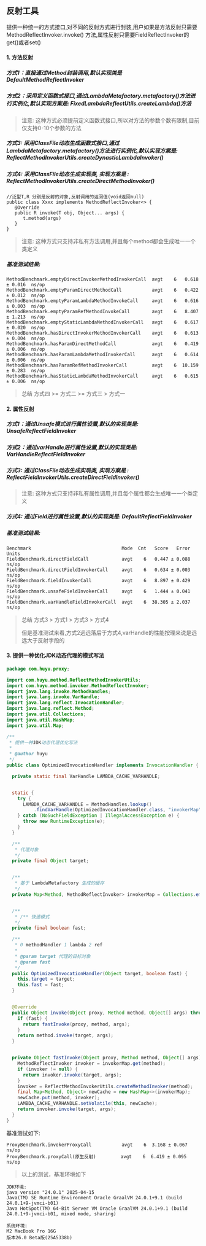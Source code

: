 ## 反射工具

>
提供一种统一的方式接口,对不同的反射方式进行封装,用户如果是方法反射只需要MethodReflectInvoker.invoke()
方法,属性反射只需要FieldReflectInvoker的get()或者set()

#### 1. 方法反射

##### 方式1：直接通过Method封装调用,默认实现类是 DefaultMethodReflectInvoker

##### 方式2：采用定义函数式接口,通过LambdaMetafactory.metafactory()方法进行实例化,默认实现方案是: FixedLambdaReflectUtils.createLambda()方法

> 注意: 这种方式必须提前定义函数式接口,所以对方法的参数个数有限制,目前仅支持0-10个参数的方法

##### 方式3: 采用ClassFile动态生成函数式接口,通过LambdaMetafactory.metafactory()方法进行实例化,默认实现方案是: ReflectMethodInvokerUtils.createDynasticLambdaInvoker()

##### 方式4: 采用ClassFile动态生成实现类, 实现方案是 : ReflectMethodInvokerUtils.createDirectMethodInvoker()

```text
//泛型T,R 分别是反射的对象,反射调用的返回值(void返回null)
public class Xxxx implements MethodReflectInvoker<> {
   @Override
   public R invoke(T obj, Object... args) {
      t.method(args)
   }
}
```

> 注意: 这种方式只支持非私有方法调用,并且每个method都会生成唯一一个类定义

##### 基准测试结果:

```text
MethodBenchmark.emptyDirectInvokerMethodInvokerCall  avgt    6   0.618 ± 0.016  ns/op
MethodBenchmark.emptyParamDirectMethodCall           avgt    6   0.422 ± 0.012  ns/op
MethodBenchmark.emptyParamLambdaMethodInvokeCall     avgt    6   0.616 ± 0.003  ns/op
MethodBenchmark.emptyParamRefMethodInvokeCall        avgt    6   8.407 ± 1.213  ns/op
MethodBenchmark.emptyStaticLambdaMethodInvokerCall   avgt    6   0.617 ± 0.020  ns/op
MethodBenchmark.hasDirectInvokerMethodInvokerCall    avgt    6   0.613 ± 0.004  ns/op
MethodBenchmark.hasParamDirectMethodCall             avgt    6   0.419 ± 0.006  ns/op
MethodBenchmark.hasParamLambdaMethodInvokerCall      avgt    6   0.614 ± 0.006  ns/op
MethodBenchmark.hasParamRefMethodInvokerCall         avgt    6  10.159 ± 0.283  ns/op
MethodBenchmark.hasStaticLambdaMethodInvokerCall     avgt    6   0.615 ± 0.006  ns/op
```

> 总结 方式四 >= 方式二 >= 方式三 > 方式一

#### 2. 属性反射

##### 方式1：通过Unsafe模式进行属性设置,默认的实现类是: UnsafeReflectFieldInvoker

##### 方式2：通过varHandle进行属性设置,默认的实现类是: VarHandleReflectFieldInvoker

##### 方式3: 通过ClassFile动态生成实现类, 实现方案是 : ReflectFieldInvokerUtils.createDirectFieldInvoker()

> 注意: 这种方式只支持非私有属性调用,并且每个属性都会生成唯一一个类定义

##### 方式4: 通过Field进行属性设置,默认的实现类是: DefaultReflectFieldInvoker

##### 基准测试结果:

```text
Benchmark                                 Mode  Cnt   Score   Error  Units
FieldBenchmark.directFieldCall            avgt    6   0.447 ± 0.088  ns/op
FieldBenchmark.directFieldInvokerCall     avgt    6   0.634 ± 0.003  ns/op
FieldBenchmark.fieldInvokerCall           avgt    6   8.897 ± 0.429  ns/op
FieldBenchmark.unsafeFieldInvokerCall     avgt    6   1.444 ± 0.041  ns/op
FieldBenchmark.varHandleFieldInvokerCall  avgt    6  38.305 ± 2.037  ns/op
```

> 总结 方式3 > 方式1 > 方式3 > 方式4
>
> 但是基准测试来看,方式2远远落后于方式4,varHandle的性能按理来说是远远大于反射字段的

#### 3. 提供一种优化JDK动态代理的模式写法

```java
package com.huyu.proxy;

import com.huyu.method.ReflectMethodInvokerUtils;
import com.huyu.method.invoker.MethodReflectInvoker;
import java.lang.invoke.MethodHandles;
import java.lang.invoke.VarHandle;
import java.lang.reflect.InvocationHandler;
import java.lang.reflect.Method;
import java.util.Collections;
import java.util.HashMap;
import java.util.Map;

/**
 * 提供一种JDK动态代理优化写法
 *
 * @author huyu
 */
public class OptimizedInvocationHandler implements InvocationHandler {

  private static final VarHandle LAMBDA_CACHE_VARHANDLE;


  static {
    try {
      LAMBDA_CACHE_VARHANDLE = MethodHandles.lookup()
          .findVarHandle(OptimizedInvocationHandler.class, "invokerMap", Map.class);
    } catch (NoSuchFieldException | IllegalAccessException e) {
      throw new RuntimeException(e);
    }
  }

  /**
   * 代理对象
   */
  private final Object target;


  /**
   * 基于 LambdaMetafactory 生成的缓存
   */
  private Map<Method, MethodReflectInvoker> invokerMap = Collections.emptyMap();


  /**
   * /** 快速模式
   */
  private final boolean fast;

  /**
   * 0 methodHandler 1 lambda 2 ref
   *
   * @param target 代理的目标对象
   * @param fast
   */
  public OptimizedInvocationHandler(Object target, boolean fast) {
    this.target = target;
    this.fast = fast;
  }


  @Override
  public Object invoke(Object proxy, Method method, Object[] args) throws Throwable {
    if (fast) {
      return fastInvoke(proxy, method, args);
    }
    return method.invoke(target, args);
  }


  private Object fastInvoke(Object proxy, Method method, Object[] args) throws Throwable {
    MethodReflectInvoker invoker = invokerMap.get(method);
    if (invoker != null) {
      return invoker.invoke(target, args);
    }
    invoker = ReflectMethodInvokerUtils.createMethodInvoker(method);
    final Map<Method, Object> newCache = new HashMap<>(invokerMap);
    newCache.put(method, invoker);
    LAMBDA_CACHE_VARHANDLE.setVolatile(this, newCache);
    return invoker.invoke(target, args);
  }
}
```

基准测试如下:

```text
ProxyBenchmark.invokerProxyCall           avgt    6  3.168 ± 0.067  ns/op
ProxyBenchmark.proxyCall(原生反射)         avgt    6  6.419 ± 0.095  ns/op
```

> 以上的测试，基准环境如下

```text
JDK环境: 
java version "24.0.1" 2025-04-15
Java(TM) SE Runtime Environment Oracle GraalVM 24.0.1+9.1 (build 24.0.1+9-jvmci-b01)
Java HotSpot(TM) 64-Bit Server VM Oracle GraalVM 24.0.1+9.1 (build 24.0.1+9-jvmci-b01, mixed mode, sharing)

系统环境:
M2 MacBook Pro 16G
版本26.0 Beta版(25A5338b)
```


